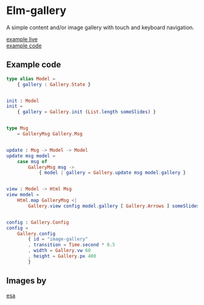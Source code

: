# Elm-gallery

A simple content and/or image gallery with touch and keyboard navigation.


[example live](https://rl-king.github.io/elm-gallery-example/)<br>
[example code](https://github.com/rl-king/elm-gallery/tree/master/example)

## Example code
```elm
type alias Model =
    { gallery : Gallery.State }


init : Model
init =
    { gallery = Gallery.init (List.length someSlides) }


type Msg
    = GalleryMsg Gallery.Msg


update : Msg -> Model -> Model
update msg model =
    case msg of
        GalleryMsg msg ->
            { model | gallery = Gallery.update msg model.gallery }


view : Model -> Html Msg
view model =
    Html.map GalleryMsg <|
        Gallery.view config model.gallery [ Gallery.Arrows ] someSlides


config : Gallery.Config
config =
    Gallery.config
        { id = "image-gallery"
        , transition = Time.second * 0.5
        , width = Gallery.vw 60
        , height = Gallery.px 400
        }
```

## Images by
[esa](http://www.esa.int/spaceinimages/Images)
